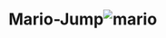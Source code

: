 # Mario-Jump![mario](https://user-images.githubusercontent.com/68164659/183687413-af352735-2a19-40c2-8710-0f6ca759f1df.png)
